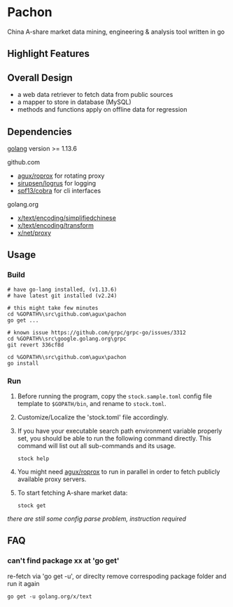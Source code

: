 # Pachon

China A-share market data mining, engineering & analysis tool written in go

## Highlight Features

## Overall Design

- a web data retriever to fetch data from public sources
- a mapper to store in database (MySQL)
- methods and functions apply on offline data for regression

## Dependencies

[golang](https://golang.org/) version >= 1.13.6

github.com

- [agux/roprox](https://github.com/agux/roprox) for rotating proxy
- [sirupsen/logrus](https://github.com/sirupsen/logrus) for logging
- [spf13/cobra](https://github.com/spf13/cobra") for cli interfaces

golang.org

- [x/text/encoding/simplifiedchinese](https://golang.org/x/text/encoding/simplifiedchinese)
- [x/text/encoding/transform](https://golang.org/x/text/encoding/transform)
- [x/net/proxy](https://golang.org/x/net/proxy)

## Usage

### Build

    # have go-lang installed, (v1.13.6)
    # have latest git installed (v2.24)

    # this might take few minutes
    cd %GOPATH%\src\github.com\agux\pachon
    go get ...

    # known issue https://github.com/grpc/grpc-go/issues/3312
    cd %GOPATH%\src\google.golang.org\grpc
    git revert 336cf8d       

    cd %GOPATH%\src\github.com\agux\pachon
    go install

### Run

1. Before running the program, copy the `stock.sample.toml` config file template to `$GOPATH/bin`,
and rename to `stock.toml`.

2. Customize/Localize the 'stock.toml' file accordingly.

3. If you have your executable search path environment variable properly set, you should
be able to run the following command directly. This command will list out all sub-commands
and its usage.

    ```
    stock help
    ```

4. You might need [agux/roprox](https://github.com/agux/roprox) to run in parallel in order to fetch publicly available proxy servers.

5. To start fetching A-share market data:

    ```
    stock get
    ```

*there are still some config parse problem, instruction required*

## FAQ

### can't find package xx at 'go get'

re-fetch via 'go get -u', or direclty remove correspoding package folder and run it again

    go get -u golang.org/x/text
